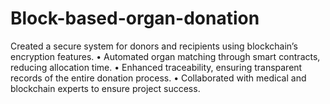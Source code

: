 # Block-based-organ-donation

Created a secure system for donors and recipients using blockchain’s encryption features.
• Automated organ matching through smart contracts, reducing allocation time.
• Enhanced traceability, ensuring transparent records of the entire donation process.
• Collaborated with medical and blockchain experts to ensure project success.
